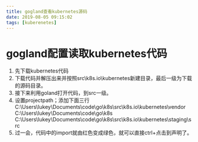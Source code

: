 ```yaml
---
title: gogland查看kubernetes源码
date: 2019-08-05 09:15:02
tags: [kuberenetes]
---
```


# gogland配置读取kubernetes代码

1. 先下载kubernetes代码
2. 下载代码并解压出来并按照src\k8s.io\kubernetes新建目录，最后一级为下载的源码目录。
3. 接下来利用goland打开代码，到src一级。
4. 设置projectpath；添加下面三行
 C:\Users\lukey\Documents\code\go\k8s\src\k8s.io\kubernetes\vendor
 C:\Users\lukey\Documents\code\go\k8s\
 C:\Users\lukey\Documents\code\go\k8s\src\k8s.io\kubernetes\staging\src
5. 过一会，代码中的import就由红色变成绿色，就可以直接ctrl+点击到声明了。